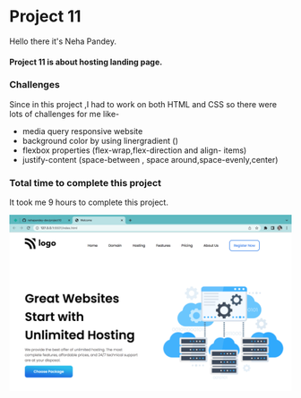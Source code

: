 # Project 11
Hello there it's Neha Pandey.

#### Project 11 is about hosting landing page.

### Challenges
Since in this project ,I had to work on both HTML and CSS so there were lots of challenges for me like-
- media query responsive website
- background color by using linergradient ()
- flexbox properties (flex-wrap,flex-direction and align- items)
- justify-content (space-between , space around,space-evenly,center)


### Total time to complete this project

It took me 9 hours to complete this project.

![myproject link](./project11-img.png)



